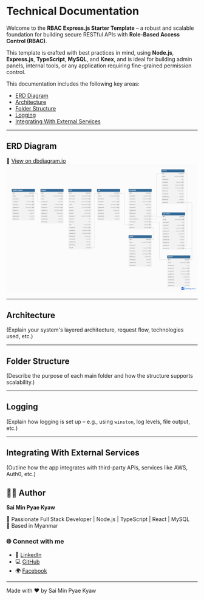 # Technical Documentation

Welcome to the **RBAC Express.js Starter Template** – a robust and scalable foundation for building secure RESTful APIs with **Role-Based Access Control (RBAC)**.

This template is crafted with best practices in mind, using **Node.js**, **Express.js**, **TypeScript**, **MySQL**, and **Knex**, and is ideal for building admin panels, internal tools, or any application requiring fine-grained permission control.

This documentation includes the following key areas:

- [ERD Diagram](#erd-diagram)
- [Architecture](#architecture)
- [Folder Structure](#folder-structure)
- [Logging](#logging)
- [Integrating With External Services](#integrating-with-external-services)

---

## ERD Diagram

🔗 [View on dbdiagram.io](https://dbdiagram.io/d/680675261ca52373f5c46e4d)  
![ERD](./erd.png)

---

## Architecture

(Explain your system's layered architecture, request flow, technologies used, etc.)

---

## Folder Structure

(Describe the purpose of each main folder and how the structure supports scalability.)

---

## Logging

(Explain how logging is set up – e.g., using `winston`, log levels, file output, etc.)

---

## Integrating With External Services

(Outline how the app integrates with third-party APIs, services like AWS, Auth0, etc.)

## 👨‍💻 Author

**Sai Min Pyae Kyaw**

💼 Passionate Full Stack Developer | Node.js | TypeScript | React | MySQL  
📍 Based in Myanmar

### 🌐 Connect with me

- 💼 [LinkedIn](https://www.linkedin.com/in/sai-min-pyae-kyaw-369005200/)
- 💻 [GitHub](https://github.com/MinPyaeKyaw)
- 🌍 [Facebook](https://www.facebook.com/minpyae.kyaw.73)

---

Made with ❤️ by Sai Min Pyae Kyaw
